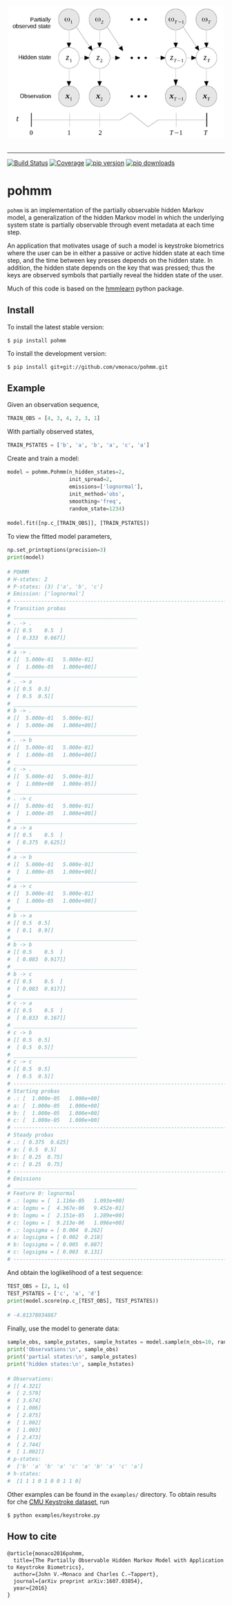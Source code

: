 <div align="center">
  <img src="figures/pohmm-structure.png"><br><br>
</div>

-----------------

[![Build Status](https://api.travis-ci.org/vmonaco/pohmm.png?branch=master)](https://travis-ci.org/vmonaco/pohmm) [![Coverage](https://coveralls.io/repos/vmonaco/pohmm/badge.svg?branch=master&service=github)](https://coveralls.io/github/vmonaco/pohmm?branch=master) [![pip version](https://img.shields.io/pypi/v/pohmm.svg)](https://pypi.python.org/pypi/pohmm) [![pip downloads](https://img.shields.io/pypi/dm/pohmm.svg)](https://pypi.python.org/pypi/pohmm)

# pohmm 

``pohmm`` is an implementation of the partially observable hidden Markov model, a generalization of the hidden Markov model in which the underlying system state is partially observable through event metadata at each time step.

An application that motivates usage of such a model is keystroke biometrics where the user can be in either a passive or active hidden state at each time step, and the time between key presses depends on the hidden state. In addition, the hidden state depends on the key that was pressed; thus the keys are observed symbols that partially reveal the hidden state of the user.

Much of this code is based on the [hmmlearn](https://github.com/hmmlearn/hmmlearn) python package.

## Install

To install the latest stable version:

    $ pip install pohmm

To install the development version:

    $ pip install git+git://github.com/vmonaco/pohmm.git

## Example

Given an observation sequence,

```python
TRAIN_OBS = [4, 3, 4, 2, 3, 1]
```

With partially observed states,

```python
TRAIN_PSTATES = ['b', 'a', 'b', 'a', 'c', 'a']
```

Create and train a model:

```python
model = pohmm.Pohmm(n_hidden_states=2,
                    init_spread=2,
                    emissions=['lognormal'],
                    init_method='obs',
                    smoothing='freq',
                    random_state=1234)

model.fit([np.c_[TRAIN_OBS]], [TRAIN_PSTATES])
```

To view the fitted model parameters,

```python
np.set_printoptions(precision=3)
print(model)

# POHMM
# H-states: 2
# P-states: (3) ['a', 'b', 'c']
# Emission: ['lognormal']
# --------------------------------------------------------------------------------
# Transition probas
# ________________________________________
# . -> .
# [[ 0.5    0.5  ]
#  [ 0.333  0.667]]
# ________________________________________
# a -> .
# [[  5.000e-01   5.000e-01]
#  [  1.000e-05   1.000e+00]]
# ________________________________________
# . -> a
# [[ 0.5  0.5]
#  [ 0.5  0.5]]
# ________________________________________
# b -> .
# [[  5.000e-01   5.000e-01]
#  [  5.000e-06   1.000e+00]]
# ________________________________________
# . -> b
# [[  5.000e-01   5.000e-01]
#  [  1.000e-05   1.000e+00]]
# ________________________________________
# c -> .
# [[  5.000e-01   5.000e-01]
#  [  1.000e+00   1.000e-05]]
# ________________________________________
# . -> c
# [[  5.000e-01   5.000e-01]
#  [  1.000e-05   1.000e+00]]
# ________________________________________
# a -> a
# [[ 0.5    0.5  ]
#  [ 0.375  0.625]]
# ________________________________________
# a -> b
# [[  5.000e-01   5.000e-01]
#  [  1.000e-05   1.000e+00]]
# ________________________________________
# a -> c
# [[  5.000e-01   5.000e-01]
#  [  1.000e-05   1.000e+00]]
# ________________________________________
# b -> a
# [[ 0.5  0.5]
#  [ 0.1  0.9]]
# ________________________________________
# b -> b
# [[ 0.5    0.5  ]
#  [ 0.083  0.917]]
# ________________________________________
# b -> c
# [[ 0.5    0.5  ]
#  [ 0.083  0.917]]
# ________________________________________
# c -> a
# [[ 0.5    0.5  ]
#  [ 0.833  0.167]]
# ________________________________________
# c -> b
# [[ 0.5  0.5]
#  [ 0.5  0.5]]
# ________________________________________
# c -> c
# [[ 0.5  0.5]
#  [ 0.5  0.5]]
# --------------------------------------------------------------------------------
# Starting probas
# .: [  1.000e-05   1.000e+00]
# a: [  1.000e-05   1.000e+00]
# b: [  1.000e-05   1.000e+00]
# c: [  1.000e-05   1.000e+00]
# --------------------------------------------------------------------------------
# Steady probas
# .: [ 0.375  0.625]
# a: [ 0.5  0.5]
# b: [ 0.25  0.75]
# c: [ 0.25  0.75]
# --------------------------------------------------------------------------------
# Emissions
# ________________________________________
# Feature 0: lognormal
# .: logmu = [  1.116e-05   1.093e+00]
# a: logmu = [  4.367e-06   9.452e-01]
# b: logmu = [  2.151e-05   1.289e+00]
# c: logmu = [  9.213e-06   1.096e+00]
# .: logsigma = [ 0.004  0.262]
# a: logsigma = [ 0.002  0.218]
# b: logsigma = [ 0.005  0.087]
# c: logsigma = [ 0.003  0.131]
# --------------------------------------------------------------------------------
```

And obtain the loglikelihood of a test sequence:

```python
TEST_OBS = [2, 1, 6]
TEST_PSTATES = ['c', 'a', 'd']
print(model.score(np.c_[TEST_OBS], TEST_PSTATES))

# -4.81378034867
```

Finally, use the model to generate data:

```python
sample_obs, sample_pstates, sample_hstates = model.sample(n_obs=10, random_state=1234)
print('Observations:\n', sample_obs)
print('partial states:\n', sample_pstates)
print('hidden states:\n', sample_hstates)

# Observations:
# [[ 4.321]
#  [ 2.579]
#  [ 3.674]
#  [ 1.006]
#  [ 2.875]
#  [ 1.002]
#  [ 1.003]
#  [ 2.473]
#  [ 2.744]
#  [ 1.002]]
# p-states: 
#  ['b' 'a' 'b' 'a' 'c' 'a' 'b' 'a' 'c' 'a']
# h-states: 
#  [1 1 1 0 1 0 0 1 1 0]
```

Other examples can be found in the `examples/` directory. To obtain results for che [CMU Keystroke dataset](http://www.cs.cmu.edu/~keystroke/), run

    $ python examples/keystroke.py

## How to cite

```
@article{monaco2016pohmm,
  title={The Partially Observable Hidden Markov Model with Application to Keystroke Biometrics},
  author={John V.~Monaco and Charles C.~Tappert},
  journal={arXiv preprint arXiv:1607.03854},
  year={2016}
}

```